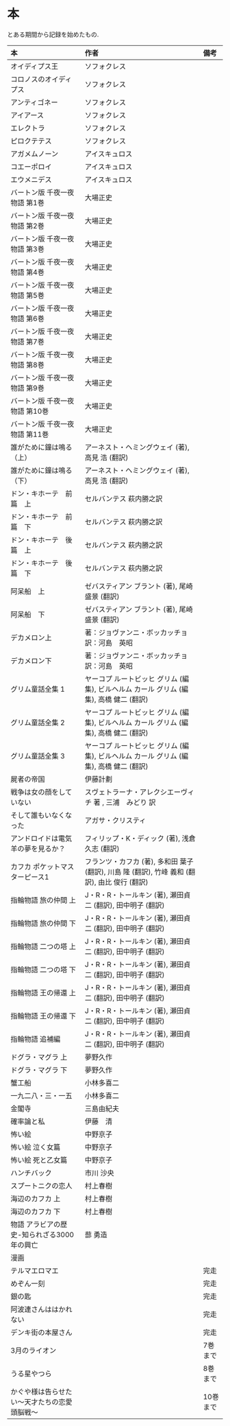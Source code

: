 # 本
とある期間から記録を始めたもの.  

| 本 | 作者 | 備考 |
| :--- | :--- | :--- |
| オイディプス王 | ソフォクレス ||
| コロノスのオイディプス | ソフォクレス ||
| アンティゴネー | ソフォクレス ||
| アイアース | ソフォクレス ||
| エレクトラ | ソフォクレス ||
| ピロクテテス | ソフォクレス ||
| アガメムノーン | アイスキュロス ||
| コエーポロイ | アイスキュロス ||
| エウメニデス | アイスキュロス ||
| バートン版 千夜一夜物語 第1巻 | 大場正史 ||
| バートン版 千夜一夜物語 第2巻 | 大場正史 ||
| バートン版 千夜一夜物語 第3巻 | 大場正史 ||
| バートン版 千夜一夜物語 第4巻 | 大場正史 ||
| バートン版 千夜一夜物語 第5巻 | 大場正史 ||
| バートン版 千夜一夜物語 第6巻 | 大場正史 ||
| バートン版 千夜一夜物語 第7巻 | 大場正史 ||
| バートン版 千夜一夜物語 第8巻 | 大場正史 ||
| バートン版 千夜一夜物語 第9巻 | 大場正史 ||
| バートン版 千夜一夜物語 第10巻 | 大場正史 ||
| バートン版 千夜一夜物語 第11巻 | 大場正史 ||
| 誰がために鐘は鳴る（上） | アーネスト・ヘミングウェイ (著), 高見 浩 (翻訳) ||
| 誰がために鐘は鳴る（下） | アーネスト・ヘミングウェイ (著), 高見 浩 (翻訳) ||
| ドン・キホーテ　前篇　上 | セルバンテス 萩内勝之訳 ||
| ドン・キホーテ　前篇　下 | セルバンテス 萩内勝之訳 ||
| ドン・キホーテ　後篇　上 | セルバンテス 萩内勝之訳 ||
| ドン・キホーテ　後篇　下 | セルバンテス 萩内勝之訳 ||
| 阿呆船　上 | ゼバスティアン ブラント (著), 尾崎 盛景 (翻訳) ||
| 阿呆船　下 | ゼバスティアン ブラント (著), 尾崎 盛景 (翻訳) ||
| デカメロン上 | 著：ジョヴァンニ・ボッカッチョ　訳：河島　英昭 ||
| デカメロン下 | 著：ジョヴァンニ・ボッカッチョ　訳：河島　英昭 ||
| グリム童話全集 1 | ヤーコプ ルートビッヒ グリム (編集), ビルヘルム カール グリム (編集), 高橋 健二 (翻訳) ||
| グリム童話全集 2 | ヤーコプ ルートビッヒ グリム (編集), ビルヘルム カール グリム (編集), 高橋 健二 (翻訳) ||
| グリム童話全集 3 | ヤーコプ ルートビッヒ グリム (編集), ビルヘルム カール グリム (編集), 高橋 健二 (翻訳) ||
| 屍者の帝国 | 伊藤計劃 ||
| 戦争は女の顔をしていない | スヴェトラーナ・アレクシエーヴィチ 著 , 三浦　みどり 訳 ||
| そして誰もいなくなった | アガサ・クリスティ ||
| アンドロイドは電気羊の夢を見るか？ | フィリップ・K・ディック (著), 浅倉久志 (翻訳) ||
| カフカ ポケットマスターピース1 | フランツ・カフカ (著), 多和田 葉子 (翻訳), 川島 隆 (翻訳), 竹峰 義和 (翻訳), 由比 俊行 (翻訳) ||
| 指輪物語 旅の仲間 上 | J・R・R・トールキン (著), 瀬田貞二 (翻訳), 田中明子 (翻訳) ||
| 指輪物語 旅の仲間 下 | J・R・R・トールキン (著), 瀬田貞二 (翻訳), 田中明子 (翻訳) ||
| 指輪物語 二つの塔 上 | J・R・R・トールキン (著), 瀬田貞二 (翻訳), 田中明子 (翻訳) ||
| 指輪物語 二つの塔 下 | J・R・R・トールキン (著), 瀬田貞二 (翻訳), 田中明子 (翻訳) ||
| 指輪物語 王の帰還 上 | J・R・R・トールキン (著), 瀬田貞二 (翻訳), 田中明子 (翻訳) ||
| 指輪物語 王の帰還 下 | J・R・R・トールキン (著), 瀬田貞二 (翻訳), 田中明子 (翻訳) ||
| 指輪物語 追補編 | J・R・R・トールキン (著), 瀬田貞二 (翻訳), 田中明子 (翻訳) ||
| ドグラ・マグラ 上 | 夢野久作 ||
| ドグラ・マグラ 下 | 夢野久作 ||
| 蟹工船 | 	小林多喜二 ||
| 一九二八・三・一五 | 小林多喜二 ||
| 金閣寺 | 三島由紀夫 ||
| 確率論と私 | 伊藤　清 ||
| 怖い絵 | 中野京子 ||
| 怖い絵 泣く女篇 | 中野京子 ||
| 怖い絵 死と乙女篇 | 中野京子 ||
| ハンチバック | 市川 沙央 ||
| スプートニクの恋人 | 村上春樹 ||
| 海辺のカフカ 上 | 村上春樹 ||
| 海辺のカフカ 下 | 村上春樹 ||
| 物語 アラビアの歴史-知られざる3000年の興亡 | 蔀 勇造 ||
| 漫画 |||
| テルマエロマエ || 完走 |
| めぞん一刻 || 完走 |
| 銀の匙 || 完走 |
| 阿波連さんははかれない || 完走 |
| デンキ街の本屋さん || 完走 |
|3月のライオン || 7巻まで |
|うる星やつら || 8巻まで |
| かぐや様は告らせたい〜天才たちの恋愛頭脳戦〜 || 10巻まで |